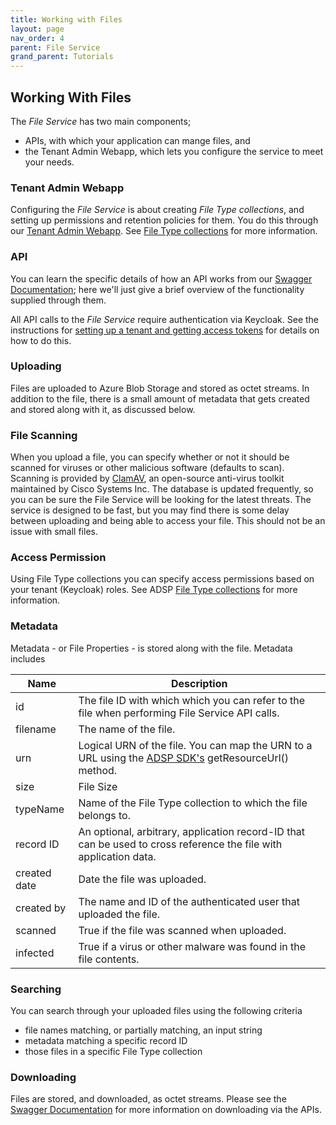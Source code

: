 ```yaml
---
title: Working with Files
layout: page
nav_order: 4
parent: File Service
grand_parent: Tutorials
---
```


## Working With Files

The _File Service_ has two main components;

- APIs, with which your application can mange files, and
- the Tenant Admin Webapp, which lets you configure the service to meet your needs.

### Tenant Admin Webapp

Configuring the _File Service_ is about creating _File Type collections_, and setting up permissions and retention policies for them. You do this through our [Tenant Admin Webapp](https://adsp.alberta.ca). See [File Type collections](/adsp-monorepo/tutorials/access-service/file-types.html) for more information.

### API

You can learn the specific details of how an API works from our [Swagger Documentation](https://api.adsp.alberta.ca/autotest/?urls.primaryName=File%20service); here we'll just give a brief overview of the functionality supplied through them.

All API calls to the _File Service_ require authentication via Keycloak. See the instructions for [setting up a tenant and getting access tokens](/adsp-monorepo/tutorials/access-service/introduction.html) for details on how to do this.

### Uploading

Files are uploaded to Azure Blob Storage and stored as octet streams. In addition to the file, there is a small amount of metadata that gets created and stored along with it, as discussed below.

### File Scanning

When you upload a file, you can specify whether or not it should be scanned for viruses or other malicious software (defaults to scan). Scanning is provided by [ClamAV](https://docs.clamav.net/Introduction.html), an open-source anti-virus toolkit maintained by Cisco Systems Inc. The database is updated frequently, so you can be sure the File Service will be looking for the latest threats. The service is designed to be fast, but you may find there is some delay between uploading and being able to access your file. This should not be an issue with small files.

### Access Permission

Using File Type collections you can specify access permissions based on your tenant (Keycloak) roles. See ADSP [File Type collections](/adsp-monorepo/tutorials/file-service/file-types.html) for more information.

### Metadata

Metadata - or File Properties - is stored along with the file. Metadata includes

| Name         | Description                                                                                                                                                                                                       |
| ------------ | ----------------------------------------------------------------------------------------------------------------------------------------------------------------------------------------------------------------- |
| id           | The file ID with which which you can refer to the file when performing File Service API calls.                                                                                                                    |
| filename     | The name of the file.                                                                                                                                                                                             |
| urn          | Logical URN of the file. You can map the URN to a URL using the [ADSP SDK's](https://github.com/GovAlta/adsp-monorepo/blob/main/libs/adsp-service-sdk/src/directory/serviceDirectory.ts) getResourceUrl() method. |
| size         | File Size                                                                                                                                                                                                         |
| typeName     | Name of the File Type collection to which the file belongs to.                                                                                                                                                    |
| record ID    | An optional, arbitrary, application record-ID that can be used to cross reference the file with application data.                                                                                                 |
| created date | Date the file was uploaded.                                                                                                                                                                                       |
| created by   | The name and ID of the authenticated user that uploaded the file.                                                                                                                                                 |
| scanned      | True if the file was scanned when uploaded.                                                                                                                                                                       |
| infected     | True if a virus or other malware was found in the file contents.                                                                                                                                                  |

### Searching

You can search through your uploaded files using the following criteria

- file names matching, or partially matching, an input string
- metadata matching a specific record ID
- those files in a specific File Type collection

### Downloading

Files are stored, and downloaded, as octet streams. Please see the [Swagger Documentation](https://api.adsp.alberta.ca/autotest/?urls.primaryName=File%20service#/File/get_file_v1_files__fileId__download) for more information on downloading via the APIs.
